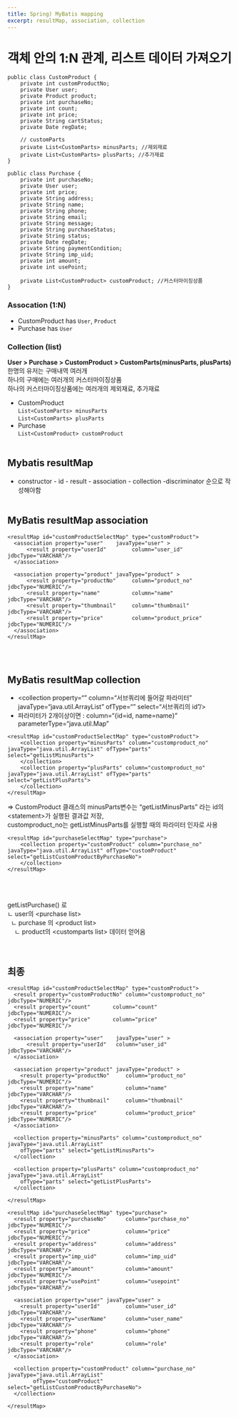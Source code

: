 ```yaml
---
title: Spring) MyBatis mapping
excerpt: resultMap, association, collection
---
```


# 객체 안의 1:N 관계, 리스트 데이터 가져오기
```
public class CustomProduct {
	private int customProductNo;
	private User user;
	private Product product;
	private int purchaseNo;
	private int count;
	private int price;
	private String cartStatus;
	private Date regDate;
	
	// customParts
	private List<CustomParts> minusParts; //제외재료 
	private List<CustomParts> plusParts; //추가재료 
}
```
```
public class Purchase {
	private int purchaseNo;
	private User user;
	private int price;
	private String address;
	private String name;
	private String phone;
	private String email;
	private String message;
	private String purchaseStatus;
	private String status;
	private Date regDate;
	private String paymentCondition;
	private String imp_uid;
	private int amount;
	private int usePoint;
	
	private List<CustomProduct> customProduct; //커스터마이징상품
}
```
### Assocation (1:N)
- CustomProduct has `User`, `Product`   
- Purchase has `User`  

### Collection (list)
**User  \>  Purchase  \>  CustomProduct  \>  CustomParts(minusParts, plusParts)**   
한명의 유저는 구매내역 여러개  
하나의 구매에는 여러개의 커스터마이징상품  
하나의 커스터마이징상품에는 여러개의 제외재료, 추가재료
- CustomProduct  
`List<CustomParts> minusParts`   
`List<CustomParts> plusParts`  
- Purchase  
`List<CustomProduct> customProduct` <br/><br/>

## Mybatis resultMap
- constructor - id - result - association - collection -discriminator 순으로 작성해야함 <br/><br/>

## MyBatis resultMap association
```
<resultMap id="customProductSelectMap" type="customProduct">
  <association property="user"    javaType="user" >
      <result property="userId"        column="user_id"          jdbcType="VARCHAR"/>
  </association>

  <association property="product" javaType="product" >
      <result property="productNo"     column="product_no"       jdbcType="NUMERIC"/>
      <result property="name"          column="name"             jdbcType="VARCHAR"/>
      <result property="thumbnail"     column="thumbnail"        jdbcType="VARCHAR"/>
      <result property="price"         column="product_price"    jdbcType="NUMERIC"/>
  </association>
</resultMap>
```
<br/><br/>


## MyBatis resultMap collection  
- \<collection property=“” column=“서브쿼리에 들어갈 파라미터” javaType=“java.util.ArrayList” ofType=“” select=“서브쿼리의 id”/\>
- 파라미터가 2개이상이면 : column=“{id=id, name=name}” parameterType=“java.util.Map”

```
<resultMap id="customProductSelectMap" type="customProduct">
    <collection property="minusParts" column="customproduct_no" javaType="java.util.ArrayList" ofType="parts" select="getListMinusParts">
    </collection>
    <collection property="plusParts" column="customproduct_no" javaType="java.util.ArrayList" ofType="parts" select="getListPlusParts">
    </collection>
</resultMap>
```
=> CustomProduct 클래스의 minusParts변수는 “getListMinusParts” 라는 id의 \<statement\>가 실행된 결과값 저장,  
customproduct_no는 getListMinusParts를 실행할 때의 파라미터 인자로 사용
```
<resultMap id="purchaseSelectMap" type="purchase">
    <collection property="customProduct" column="purchase_no" javaType="java.util.ArrayList" ofType="customProduct" select="getListCustomProductByPurchaseNo">
    </collection>
</resultMap>
```
<br/><br/>

getListPurchase() 로   
ㄴ user의 \<purchase list\>   
&nbsp; ㄴ purchase 의 \<product list\>   
&nbsp;&nbsp;&nbsp; ㄴ product의 \<customparts list\> 데이터 얻어옴  
<br/><br/>


## 최종 
```
<resultMap id="customProductSelectMap" type="customProduct">
  <result property="customProductNo" column="customproduct_no" 	jdbcType="NUMERIC"/>
  <result property="count" 	     column="count" 	        jdbcType="NUMERIC"/>
  <result property="price" 	     column="price" 	        jdbcType="NUMERIC"/>
  
  <association property="user"    javaType="user" >
      <result property="userId"   column="user_id" 		jdbcType="VARCHAR"/>
  </association>
  
  <association property="product" javaType="product" >
    <result property="productNo"     column="product_no"       jdbcType="NUMERIC"/>
    <result property="name"          column="name"             jdbcType="VARCHAR"/>
    <result property="thumbnail"     column="thumbnail"        jdbcType="VARCHAR"/>
    <result property="price"         column="product_price"    jdbcType="NUMERIC"/>
  </association>
  
  <collection property="minusParts" column="customproduct_no" javaType="java.util.ArrayList" 
    ofType="parts" select="getListMinusParts">
  </collection>	
  
  <collection property="plusParts" column="customproduct_no" javaType="java.util.ArrayList" 
    ofType="parts" select="getListPlusParts">
  </collection> 
  
</resultMap>
```

```
<resultMap id="purchaseSelectMap" type="purchase">
  <result property="purchaseNo"      column="purchase_no"    jdbcType="NUMERIC"/> 
  <result property="price"           column="price"          jdbcType="NUMERIC"/> 
  <result property="address"         column="address"        jdbcType="VARCHAR"/> 
  <result property="imp_uid"         column="imp_uid"        jdbcType="VARCHAR"/> 
  <result property="amount"          column="amount"         jdbcType="NUMERIC"/> 
  <result property="usePoint"        column="usepoint"       jdbcType="VARCHAR"/>
  
  <association property="user" javaType="user" >
    <result property="userId"        column="user_id"        jdbcType="VARCHAR"/>
    <result property="userName"      column="user_name"      jdbcType="VARCHAR"/>
    <result property="phone"         column="phone"          jdbcType="VARCHAR"/>
    <result property="role"          column="role"           jdbcType="VARCHAR"/>
  </association>
  
  <collection property="customProduct" column="purchase_no" javaType="java.util.ArrayList" 
        ofType="customProduct" select="getListCustomProductByPurchaseNo">
  </collection>
  
</resultMap>
```
<br/>
